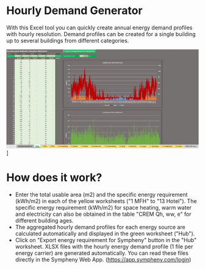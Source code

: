 # Hourly Demand Generator
With this Excel tool you can quickly create annual energy demand profiles with hourly resolution. Demand profiles can be created for a single building up to several buildings from different categories.

![Overview of the generator](/resources/overview_generator_Sympheny.jpg)]


# How does it work?

- Enter the total usable area (m2) and the specific energy requirement (kWh/m2) in each of the yellow worksheets ("1 MFH" to "13 Hotel").
The specific energy requirement (kWh/m2) for space heating, warm water and electricity can also be obtained in the table "CREM Qh, ww, e" for different building ages.
- The aggregated hourly demand profiles for each energy source are calculated automatically and displayed in the green worksheet ("Hub").
- Click on "Export energy requirement for Sympheny" button in the "Hub" worksheet. XLSX files with the hourly energy demand profile (1 file per energy carrier) are generated automatically. You can read these files directly in the Sympheny Web App. (https://app.sympheny.com/login)
